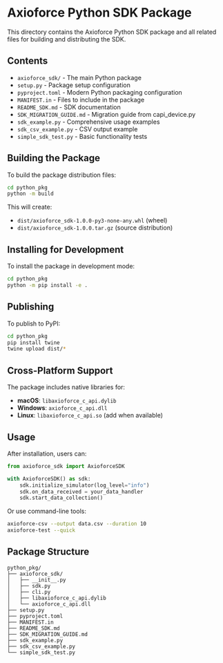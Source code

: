 # Axioforce Python SDK Package

This directory contains the Axioforce Python SDK package and all related files for building and distributing the SDK.

## Contents

- `axioforce_sdk/` - The main Python package
- `setup.py` - Package setup configuration
- `pyproject.toml` - Modern Python packaging configuration
- `MANIFEST.in` - Files to include in the package
- `README_SDK.md` - SDK documentation
- `SDK_MIGRATION_GUIDE.md` - Migration guide from capi_device.py
- `sdk_example.py` - Comprehensive usage examples
- `sdk_csv_example.py` - CSV output example
- `simple_sdk_test.py` - Basic functionality tests

## Building the Package

To build the package distribution files:

```bash
cd python_pkg
python -m build
```

This will create:
- `dist/axioforce_sdk-1.0.0-py3-none-any.whl` (wheel)
- `dist/axioforce_sdk-1.0.0.tar.gz` (source distribution)

## Installing for Development

To install the package in development mode:

```bash
cd python_pkg
python -m pip install -e .
```

## Publishing

To publish to PyPI:

```bash
cd python_pkg
pip install twine
twine upload dist/*
```

## Cross-Platform Support

The package includes native libraries for:
- **macOS**: `libaxioforce_c_api.dylib`
- **Windows**: `axioforce_c_api.dll`
- **Linux**: `libaxioforce_c_api.so` (add when available)

## Usage

After installation, users can:

```python
from axioforce_sdk import AxioforceSDK

with AxioforceSDK() as sdk:
    sdk.initialize_simulator(log_level="info")
    sdk.on_data_received = your_data_handler
    sdk.start_data_collection()
```

Or use command-line tools:
```bash
axioforce-csv --output data.csv --duration 10
axioforce-test --quick
```

## Package Structure

```
python_pkg/
├── axioforce_sdk/
│   ├── __init__.py
│   ├── sdk.py
│   ├── cli.py
│   ├── libaxioforce_c_api.dylib
│   └── axioforce_c_api.dll
├── setup.py
├── pyproject.toml
├── MANIFEST.in
├── README_SDK.md
├── SDK_MIGRATION_GUIDE.md
├── sdk_example.py
├── sdk_csv_example.py
└── simple_sdk_test.py
``` 